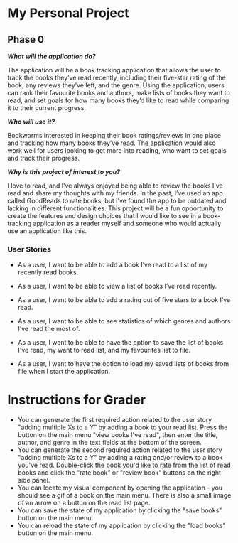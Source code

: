 # My Personal Project

## Phase 0

***What will the application do?***

The application will be a book tracking application that allows the user to track 
the books they’ve read recently, including their five-star rating of the book, 
any reviews they’ve left, and the genre. Using the application, users can 
rank their favourite books and authors, make lists of books they want to read, 
and set goals for how many books they’d like to read while comparing it to their 
current progress.

***Who will use it?***

Bookworms interested in keeping their book ratings/reviews in one place and 
tracking how many books they’ve read. The application would also work 
well for users looking to get more into reading, who want to set goals and 
track their progress.

***Why is this project of interest to you?***

I love to read, and I’ve always enjoyed being able to review the books I’ve 
read and share my thoughts with my friends. In the past, I’ve used an app called 
GoodReads to rate books, but I’ve found the app to be outdated and lacking in different 
functionalities. This project will be a fun opportunity to create the features and 
design choices that I would like to see in a book-tracking application as a reader 
myself and someone who would actually use an application like this.

### User Stories
-	As a user, I want to be able to add a book I’ve read to a list of my recently read books.
-	As a user, I want to be able to view a list of books I’ve read recently.
-	As a user, I want to be able to add a rating out of five stars to a book I’ve read.
-	As a user, I want to be able to see statistics of which genres and authors I’ve read the most of.


-   As a user, I want to be able to have the option to save the list of books I've read, my want to read list, 
and my favourites list to file.
-   As a user, I want to have the option to load my saved lists of books from file when I start the application.

# Instructions for Grader

- You can generate the first required action related to the user story "adding multiple Xs to a Y" by adding a book
to your read list. Press the button on the main menu "view books I've read", then enter the title, author, and genre 
in the text fields at the bottom of the screen.
- You can generate the second required action related to the user story "adding multiple Xs to a Y" by adding a rating
and/or review to a book you've read. Double-click the book you'd like to rate from the list of read books and click 
the "rate book" or "review book" buttons on the right side panel. 
- You can locate my visual component by opening the application - you should see a gif of a book on the main menu. 
There is also a small image of an arrow on a button on the read list page.
- You can save the state of my application by clicking the "save books" button on the main menu.
- You can reload the state of my application by clicking the "load books" button on the main menu.